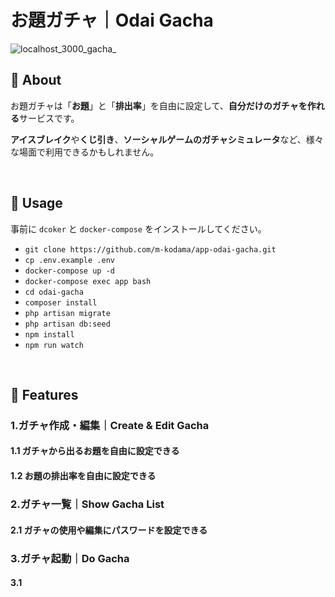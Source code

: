 # お題ガチャ｜Odai Gacha

![localhost_3000_gacha_](https://user-images.githubusercontent.com/28724739/74842408-b61b3b00-536d-11ea-869c-abfc83c06bb3.png)

## 🦖 About
お題ガチャは「**お題**」と「**排出率**」を自由に設定して、**自分だけのガチャを作れる**サービスです。

**アイスブレイク**や**くじ引き**、**ソーシャルゲームのガチャシミュレータ**など、様々な場面で利用できるかもしれません。

<br>

## 🦖 Usage

事前に `dcoker` と `docker-compose` をインストールしてください。

- `git clone https://github.com/m-kodama/app-odai-gacha.git`
- `cp .env.example .env`
- `docker-compose up -d`
- `docker-compose exec app bash`
- `cd odai-gacha`
- `composer install`
- `php artisan migrate`
- `php artisan db:seed`
- `npm install`
- `npm run watch`

<br>

## 🦖 Features

### 1.ガチャ作成・編集｜Create & Edit Gacha
#### 1.1 ガチャから出るお題を自由に設定できる
#### 1.2 お題の排出率を自由に設定できる

### 2.ガチャ一覧｜Show Gacha List
#### 2.1 ガチャの使用や編集にパスワードを設定できる

### 3.ガチャ起動｜Do Gacha
#### 3.1 
